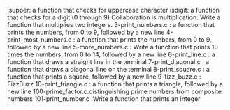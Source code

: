 isupper: a function that checks for uppercase character
isdigit: a function that checks for a digit (0 through 9)
Collaboration is multiplication: Write a function that multiplies two integers.
3-print_numbers.c :  a function that prints the numbers, from 0 to 9, followed by a new line
4-print_most_numbers.c : a function that prints the numbers, from 0 to 9, followed by a new line
5-more_numbers.c : Write a function that prints 10 times the numbers, from 0 to 14, followed by a new line
6-print_line.c : a function that draws a straight line in the terminal
7-print_diagonal.c : a function that draws a diagonal line on the terminal
8-print_square.c :  a function that prints a square, followed by a new line
9-fizz_buzz.c : FizzBuzz
10-print_triangle.c : a function that prints a triangle, followed by a new line
100-prime_factor.c:distinguishing prime numbers from composite numbers
101-print_number.c :Write a function that prints an integer



